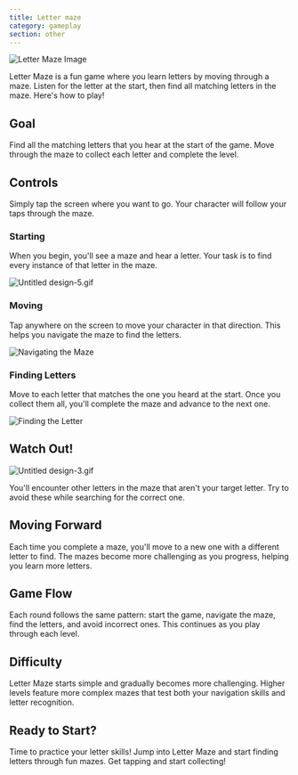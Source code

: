 ```yaml
---
title: Letter maze
category: gameplay
section: other
---
```

![Letter Maze Image](https://help.studycat.com/hc/article_attachments/34917832623897)

Letter Maze is a fun game where you learn letters by moving through a maze. Listen for the letter at the start, then find all matching letters in the maze. Here's how to play!

## Goal

Find all the matching letters that you hear at the start of the game. Move through the maze to collect each letter and complete the level.

## Controls

Simply tap the screen where you want to go. Your character will follow your taps through the maze.

### Starting

When you begin, you'll see a maze and hear a letter. Your task is to find every instance of that letter in the maze.

![Untitled design-5.gif](https://help.studycat.com/hc/article_attachments/35079949007769)

### Moving

Tap anywhere on the screen to move your character in that direction. This helps you navigate the maze to find the letters.

![Navigating the Maze](https://help.studycat.com/hc/article_attachments/34917832629785)

### Finding Letters

Move to each letter that matches the one you heard at the start. Once you collect them all, you'll complete the maze and advance to the next one.

![Finding the Letter](https://help.studycat.com/hc/article_attachments/34917832631321)

## Watch Out!

![Untitled design-3.gif](https://help.studycat.com/hc/article_attachments/35076983481369)

You'll encounter other letters in the maze that aren't your target letter. Try to avoid these while searching for the correct one.

## Moving Forward

Each time you complete a maze, you'll move to a new one with a different letter to find. The mazes become more challenging as you progress, helping you learn more letters.

## Game Flow

Each round follows the same pattern: start the game, navigate the maze, find the letters, and avoid incorrect ones. This continues as you play through each level.

## Difficulty

Letter Maze starts simple and gradually becomes more challenging. Higher levels feature more complex mazes that test both your navigation skills and letter recognition.

## Ready to Start?

Time to practice your letter skills! Jump into Letter Maze and start finding letters through fun mazes. Get tapping and start collecting!